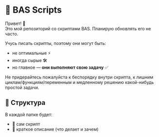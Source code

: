 # 🚀 BAS Scripts  

Привет! 👋  
Это мой репозиторий со скриптами BAS.
Планирую обновлять его не часто.

Учусь писать скрипты, поэтому они могут быть:  
- не оптимальные ⚡  
- иногда сырые 🛠️  
- но главное — **они выполняют свою задачу** ✅

Не придерайтесь пожалуйста к беспорядку внутри скрипта, к лишним циклам/функциям/переменным и медленному решению какой-нибудь простой задачи.

## 📂 Структура  
В каждой папке будет:  
- 📝 сам скрипт  
- 📖 краткое описание (что делает и зачем)  

